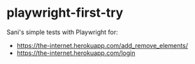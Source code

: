 # playwright-first-try
Sani's simple tests with Playwright
for:  
- https://the-internet.herokuapp.com/add_remove_elements/
- https://the-internet.herokuapp.com/login
